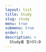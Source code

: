 ```yaml
---
layout: list
title: Study
slug: study
menu: true
submenu: true
order: 3
description: >
  Study를 합시다:D
---
```

